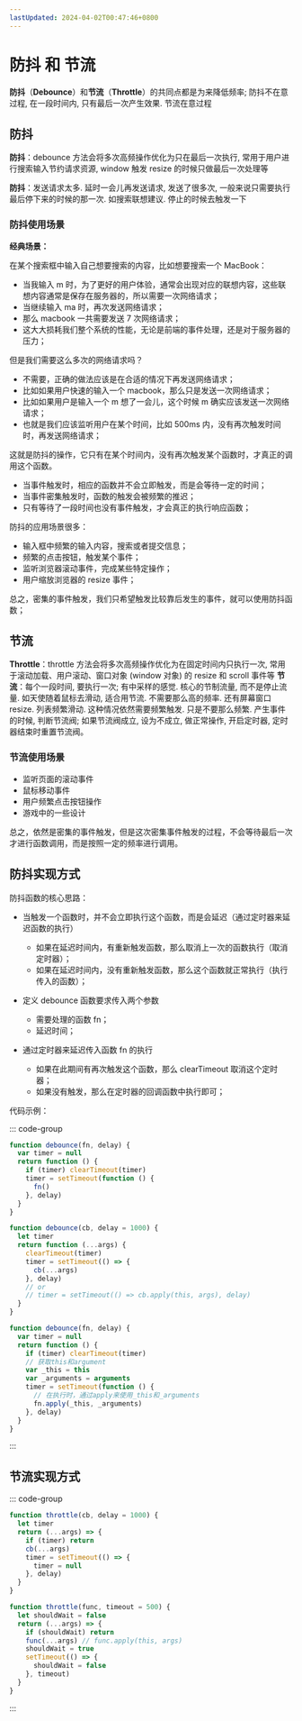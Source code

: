 ```yaml
---
lastUpdated: 2024-04-02T00:47:46+0800
---
```


# 防抖 和 节流

**防抖**（**Debounce**）和**节流**（**Throttle**）的共同点都是为来降低频率; 防抖不在意过程, 在一段时间内, 只有最后一次产生效果. 节流在意过程

## 防抖

**防抖**：debounce 方法会将多次高频操作优化为只在最后一次执行, 常用于用户进行搜索输入节约请求资源, window 触发 resize 的时候只做最后一次处理等

**防抖**：发送请求太多. 延时一会儿再发送请求, 发送了很多次, 一般来说只需要执行最后停下来的时候的那一次. 如搜索联想建议. 停止的时候去触发一下

### 防抖使用场景

**经典场景：**

在某个搜索框中输入自己想要搜索的内容，比如想要搜索一个 MacBook：

- 当我输入 m 时，为了更好的用户体验，通常会出现对应的联想内容，这些联想内容通常是保存在服务器的，所以需要一次网络请求；
- 当继续输入 ma 时，再次发送网络请求；
- 那么 macbook 一共需要发送 7 次网络请求；
- 这大大损耗我们整个系统的性能，无论是前端的事件处理，还是对于服务器的压力；

但是我们需要这么多次的网络请求吗？

- 不需要，正确的做法应该是在合适的情况下再发送网络请求；
- 比如如果用户快速的输入一个 macbook，那么只是发送一次网络请求；
- 比如如果用户是输入一个 m 想了一会儿，这个时候 m 确实应该发送一次网络请求；
- 也就是我们应该监听用户在某个时间，比如 500ms 内，没有再次触发时间时，再发送网络请求；

这就是防抖的操作，它只有在某个时间内，没有再次触发某个函数时，才真正的调用这个函数。

- 当事件触发时，相应的函数并不会立即触发，而是会等待一定的时间；
- 当事件密集触发时，函数的触发会被频繁的推迟；
- 只有等待了一段时间也没有事件触发，才会真正的执行响应函数；

防抖的应用场景很多：

- 输入框中频繁的输入内容，搜索或者提交信息；
- 频繁的点击按钮，触发某个事件；
- 监听浏览器滚动事件，完成某些特定操作；
- 用户缩放浏览器的 resize 事件；

总之，密集的事件触发，我们只希望触发比较靠后发生的事件，就可以使用防抖函数；

## 节流

**Throttle**：throttle 方法会将多次高频操作优化为在固定时间内只执行一次, 常用于滚动加载、用户滚动、窗口对象 (window 对象) 的 resize 和 scroll 事件等
**节流**：每个一段时间, 要执行一次; 有中采样的感觉. 核心的节制流量, 而不是停止流量. 如天使随着鼠标去滑动, 适合用节流. 不需要那么高的频率. 还有屏幕窗口 resize. 列表频繁滑动. 这种情况依然需要频繁触发. 只是不要那么频繁. 产生事件的时候, 判断节流阀; 如果节流阀成立, 设为不成立, 做正常操作, 开启定时器, 定时器结束时重置节流阀。

### 节流使用场景

- 监听页面的滚动事件
- 鼠标移动事件
- 用户频繁点击按钮操作
- 游戏中的一些设计

总之，依然是密集的事件触发，但是这次密集事件触发的过程，不会等待最后一次才进行函数调用，而是按照一定的频率进行调用。

## 防抖实现方式

防抖函数的核心思路：

- 当触发一个函数时，并不会立即执行这个函数，而是会延迟（通过定时器来延迟函数的执行）

  - 如果在延迟时间内，有重新触发函数，那么取消上一次的函数执行（取消定时器）；
  - 如果在延迟时间内，没有重新触发函数，那么这个函数就正常执行（执行传入的函数）；

- 定义 debounce 函数要求传入两个参数
  - 需要处理的函数 fn；
  - 延迟时间；
- 通过定时器来延迟传入函数 fn 的执行
  - 如果在此期间有再次触发这个函数，那么 clearTimeout 取消这个定时器；
  - 如果没有触发，那么在定时器的回调函数中执行即可；

代码示例：

::: code-group

```js [基础版本]
function debounce(fn, delay) {
  var timer = null
  return function () {
    if (timer) clearTimeout(timer)
    timer = setTimeout(function () {
      fn()
    }, delay)
  }
}
```

```js [增加参数]:line-numbers
function debounce(cb, delay = 1000) {
  let timer
  return function (...args) {
    clearTimeout(timer)
    timer = setTimeout(() => {
      cb(...args)
    }, delay)
    // or
    // timer = setTimeout(() => cb.apply(this, args), delay)
  }
}
```

```js [增加this]
function debounce(fn, delay) {
  var timer = null
  return function () {
    if (timer) clearTimeout(timer)
    // 获取this和argument
    var _this = this
    var _arguments = arguments
    timer = setTimeout(function () {
      // 在执行时，通过apply来使用_this和_arguments
      fn.apply(_this, _arguments)
    }, delay)
  }
}
```

:::

## 节流实现方式

::: code-group

```js [Solution 1]:line-numbers
function throttle(cb, delay = 1000) {
  let timer
  return (...args) => {
    if (timer) return
    cb(...args)
    timer = setTimeout(() => {
      timer = null
    }, delay)
  }
}
```

```js [Solution 2]:line-numbers
function throttle(func, timeout = 500) {
  let shouldWait = false
  return (...args) => {
    if (shouldWait) return
    func(...args) // func.apply(this, args)
    shouldWait = true
    setTimeout(() => {
      shouldWait = false
    }, timeout)
  }
}
```

:::
